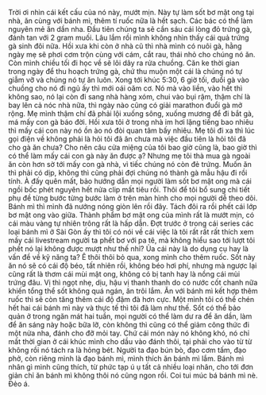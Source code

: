 Trời ơi nhìn cái kết cấu của nó này, mướt mịn. Này tự làm sốt bơ mật ong tại nhà, ăn cùng với bánh mì, thêm tí ruốc nữa là hết sạch. Các bác có thể làm nguyên mẻ ăn dần nha. 
Đầu tiên chúng ta sẽ cần sáu cái lòng đỏ trứng gà, đánh tan với 2 gram muối. Lâu lắm rồi mình không nhìn thấy cái quả trứng gà sinh đôi nữa. Hồi xưa khi còn ở nhà cũ thì nhà mình có nuôi gà, hằng ngày mẹ sẽ phơi cơm trộn cùng với cám, cắt rau, thái nhỏ cho chúng nó ăn. Còn mình chiều tối đi học về sẽ lôi dây ra rửa chuồng. Căn ke thời gian trong ngày để thu hoạch trứng gà, chứ thu muộn một cái là chúng nó tự giẫm vỡ và chúng nó tự ăn luôn. Xong tới khúc 5:30, 6 giờ tối, đuổi gà vào chuồng cho nó đi ngủ ấy thì mới oái oăm cơ. Nó mà vào liền, vào hết thì không sao, nó lại còn đi sang nhà hàng xóm, chui vào bụi rậm, thậm chí là bay lên cả nóc nhà nữa, thì ngày nào cũng có giải marathon đuổi gà mở rộng. Mẹ mình thậm chí đã phải lội xuống sông, xuống mương để đi bắt gà, má mấy con gà báo đời. Hồi xưa tôi ở trong nhà im hơi lặng tiếng bao nhiêu thì mấy cái con này nó ồn ào nó đòi quan tâm bấy nhiêu. Mẹ tôi đi xa thì lúc gọi điện về không phải là hỏi tôi đã ăn chưa mà việc đầu tiên là hỏi tôi đã cho gà ăn chưa? Cho nên câu cửa miệng của tôi bao giờ cũng là, bao giờ thì có thể làm mấy cái con gà này ăn được ạ? Nhưng mẹ tôi thà mua gà ngoài ăn còn hơn sờ tới mấy con gà nhà, vì tiếc chúng nó còn đẻ trứng. Muốn ăn thì phải có dịp, không thì cũng phải đợi chúng nó thành gà mẫu hậu đi rồi tính. À đấy quên mất, bảo hướng dẫn mọi người làm sốt bơ mật ong mà cái ngồi bốc phét nguyên hết nửa clip mất tiêu rồi. Thôi để tôi bổ sung chi tiết phụ đề từng bước từng bước làm ở trên màn hình cho mọi người dễ theo dõi. 
Bánh mì thì mình đã nướng nóng giòn lên rồi đây. Tách đôi ra rồi phết cái lớp bơ mật ong vào giữa. Thành phẩm bơ mật ong của mình rất là mướt mịn, có cái màu vàng tự nhiên trông rất là hấp dẫn. Đợt trước ở trong cái series các loại bánh mì ở Sài Gòn ấy thì tôi có nói về cái việc là tôi rất rất rất thích xem mấy cái livestream người ta phết bơ với pa tê, mà không hiểu sao tới lượt tôi phết nó lại không được mượt như thế nhỉ? Ủa cái này là do dụng cụ hay là vấn đề về kỹ năng ta? Ê thôi thôi bỏ qua, xong mình cho thêm ruốc. Sốt này ăn nó sẽ có cái độ béo, tất nhiên rồi, không béo hơi phí, nhưng mà ngược lại cũng rất là thơm cái mùi mật ong, không có bị tanh hay là nồng cái mùi trứng đâu. Vị thì ngọt nhẹ, dịu, hậu vị thanh thanh do có nước cốt chanh nữa khiến tổng thể sốt không quá ngán, ăn trôi lắm. Ăn với bánh mì kết hợp thêm ruốc thì sẽ còn tăng thêm cái độ đậm đà hơn cực. Một mình tôi có thể chén hết hai cái bánh mì này và thực tế thì tôi đã làm như thế. Sốt có thể bảo quản ở trong ngăn mát hai tuần, mọi người có thể làm dư ra để ăn dần, làm để ăn sáng này hoặc bữa lỡ, còn không thì cũng có thể giảm công thức đi một nửa nha, đánh cho đỡ mỏi tay. Chứ cái món này nó không khó, nó chỉ mất thời gian ở cái khúc mình cho dầu vào đánh thôi, tại phải cho vào từ từ không rồi nó tách ra là hỏng bét. Người ta đạo bún bò, đạo cơm tấm, đạo phở, còn riêng mình là đạo bánh mì, mình thích ăn bánh mì lắm. Bánh mì nhân gì mình cũng thích, từ phức tạp ú ụ tất cả nhiều loại nhân, cho tới đơn giản chỉ ăn bánh mì không thôi nó cũng ngon rồi. Coi tui múc bá bánh mì nè. 
Đẻo á.